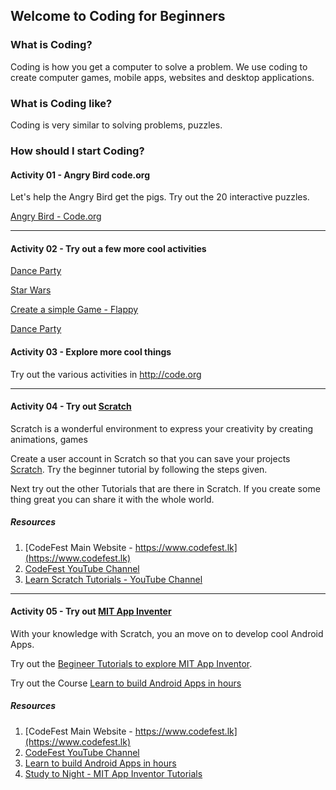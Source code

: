 ## Welcome to Coding for Beginners

### What is Coding? 
Coding is how you get a computer to solve a problem.  We use coding to create computer games, mobile apps, websites and desktop applications.

### What is Coding like?
Coding is very similar to solving problems, puzzles.

### How should I start Coding?

#### Activity 01 - Angry Bird code.org

Let's help the Angry Bird get the pigs.  Try out the 20 interactive puzzles.

[Angry Bird - Code.org](https://studio.code.org/hoc/1)

---
#### Activity 02 - Try out a few more cool activities

[Dance Party](https://studio.code.org/s/dance-2019/stage/1/puzzle/1)
  
[Star Wars](https://studio.code.org/s/starwarsblocks/stage/1/puzzle/1)
  
[Create a simple Game - Flappy](https://hourofcode.com/flap)

[Dance Party](https://studio.code.org/s/dance-extras-2019/stage/1/puzzle/1)
  
#### Activity 03 - Explore more cool things

Try out the various activities in <http://code.org>

---

#### Activity 04 - Try out [Scratch](https://scratch.mit.edu)

Scratch is a wonderful environment to express your creativity by creating animations, games
   
Create a user account in Scratch so that you can save your projects [Scratch](https://scratch.mit.edu/projects/editor/?tutorial=getStarted). Try the beginner tutorial by following the steps given.

Next try out the other Tutorials that are there in Scratch. If you create some thing great you can share it with the whole world.

##### Resources 
1. [CodeFest Main Website - https://www.codefest.lk](https://www.codefest.lk)
2. [CodeFest YouTube Channel](https://www.youtube.com/channel/UCDaxwd2d6eO22DGw8ENUgEA/featured?view_as=subscriber)
3. [Learn Scratch Tutorials - YouTube Channel](https://www.youtube.com/channel/UC7TElo5v53qGclMrc1571_A)

---

#### Activity 05 - Try out [MIT App Inventer](http://ai2.appinventor.mit.edu/)

With your knowledge with Scratch, you an move on to develop cool Android Apps.  

Try out the [Begineer Tutorials to explore MIT App Inventor](https://appinventor.mit.edu/explore/ai2/beginner-videos).

Try out the Course [Learn to build Android Apps in hours](http://www.appinventor.org)

##### Resources 
1. [CodeFest Main Website - https://www.codefest.lk](https://www.codefest.lk)
2. [CodeFest YouTube Channel](https://www.youtube.com/channel/UCDaxwd2d6eO22DGw8ENUgEA/featured?view_as=subscriber)
3. [Learn to build Android Apps in hours](http://www.appinventor.org)
4. [Study to Night - MIT App Inventor Tutorials](https://www.studytonight.com/android-app-using-mit-appinventor)
 

